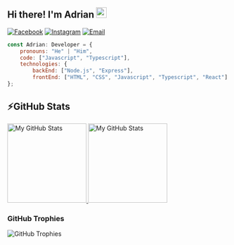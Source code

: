 ## Hi there! I'm Adrian <img src="https://media.giphy.com/media/hvRJCLFzcasrR4ia7z/giphy.gif" width="24px" height="24px">

[![Facebook](https://img.shields.io/badge/-Facebook-00B2FF?style=flat-square&logo=Facebook&logoColor=white)](https://www.facebook.com/profile.php?id=100009508803466)
[![Instagram](https://img.shields.io/badge/-Instagram-e4405f?style=flat-square&logo=Instagram&logoColor=white)](https://www.instagram.com/adrianenev/) 
[![Email](https://img.shields.io/badge/-Email-D14836?style=flat-square&logo=Gmail&logoColor=white)](mailto:enevbuis@gmail.com)

```javascript
const Adrian: Developer = {
    pronouns: "He" | "Him",
    code: ["Javascript", "Typescript"],
    technologies: {
        backEnd: ["Node.js", "Express"],
        frontEnd: ["HTML", "CSS", "Javascript", "Typescript", "React"]
};
```

## ⚡GitHub Stats

<a href="https://github.com/AdrianEnev">
  <img height="180em" alt="My GitHub Stats" src="https://github-readme-stats.vercel.app/api/?username=AdrianEnev&count_private=true&hide_border=true&theme=tokyonight&showicons=true" />
  <img height="180em" marginLeft="10em" alt="My GitHub Stats" src="https://github-readme-stats.vercel.app/api/top-langs/?username=AdrianEnev&langs_count=6&layout=compact&bg_color=00000000&text_color=3498db&hide_border=true&count_private=true&theme=tokyonight&include_all_commits=true&hide=smalltalk,shell,html,scss,css" />
</a>

### GitHub Trophies

<img align="center" src="https://github-profile-trophy.vercel.app/?username=AdrianEnev&rank=-C,-B" alt="GitHub Trophies" />
